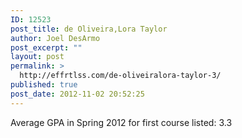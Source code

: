 ```yaml
---
ID: 12523
post_title: de Oliveira,Lora Taylor
author: Joel DesArmo
post_excerpt: ""
layout: post
permalink: >
  http://effrtlss.com/de-oliveiralora-taylor-3/
published: true
post_date: 2012-11-02 20:52:25
---
```

<p>Average GPA in Spring 2012 for first course listed: 3.3</p>
